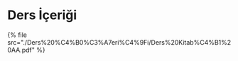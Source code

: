 # Ders İçeriği

<!--Index-->

{% file src="./Ders%20%C4%B0%C3%A7eri%C4%9Fi/Ders%20Kitab%C4%B1%20AA.pdf" %}

<!--Index-->
